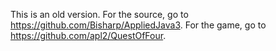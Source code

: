 This is an old version.
For the source, go to https://github.com/Bisharp/AppliedJava3.
For the game, go to https://github.com/apl2/QuestOfFour.
